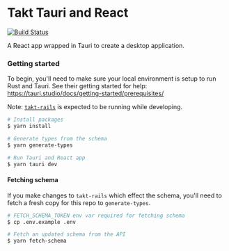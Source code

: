 # Takt Tauri and React

[![Build Status](https://takt.semaphoreci.com/badges/takt-tauri/branches/main.svg?style=shields&key=8ededc6a-36b1-4d2b-ae97-90716424378d)](https://takt.semaphoreci.com/projects/takt-tauri)

A React app wrapped in Tauri to create a desktop application.

### Getting started

To begin, you'll need to make sure your local environment is setup to run Rust and Tauri.
See their getting started for help: https://tauri.studio/docs/getting-started/prerequisites/

Note: [`takt-rails`](https://github.com/takt-co/takt-rails) is expected to be running while developing.

```sh
# Install packages
$ yarn install

# Generate types from the schema
$ yarn generate-types

# Run Tauri and React app
$ yarn tauri dev
```

#### Fetching schema
If you make changes to `takt-rails` which effect the schema, you'll need to fetch a fresh copy for this repo to `generate-types`.

```sh
# FETCH_SCHEMA_TOKEN env var required for fetching schema
$ cp .env.example .env

# Fetch an updated schema from the API
$ yarn fetch-schema
```
